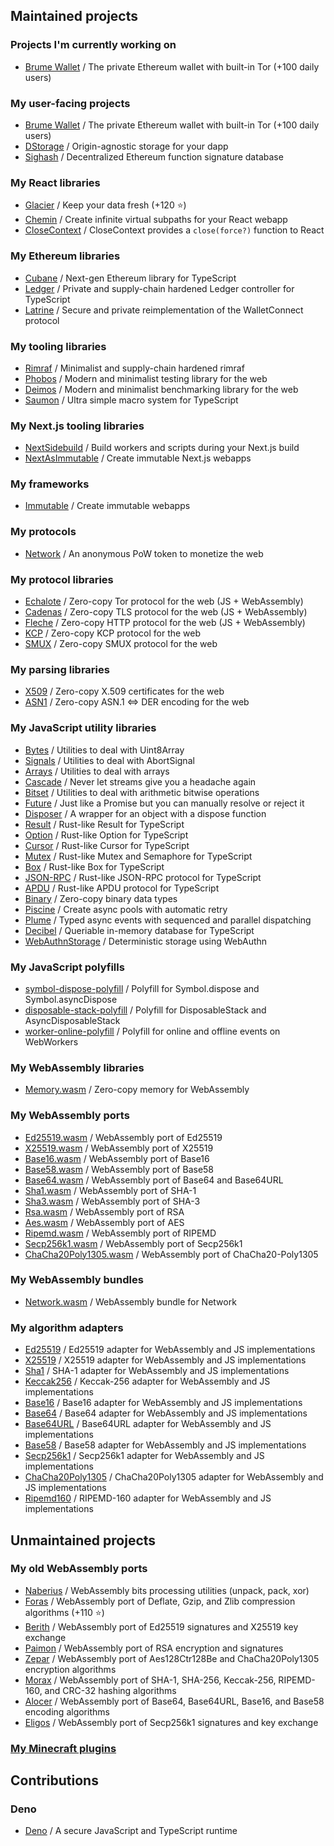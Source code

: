 ## Maintained projects

### Projects I'm currently working on
- [Brume Wallet](https://github.com/brumewallet) / The private Ethereum wallet with built-in Tor (+100 daily users)

### My user-facing projects
- [Brume Wallet](https://github.com/brumewallet/wallet) / The private Ethereum wallet with built-in Tor (+100 daily users)
- [DStorage](https://github.com/hazae41/dstorage) / Origin-agnostic storage for your dapp
- [Sighash](https://github.com/stars/hazae41/lists/sighash) / Decentralized Ethereum function signature database

### My React libraries
- [Glacier](https://github.com/hazae41/glacier) / Keep your data fresh (+120 ⭐)
- [Chemin](https://github.com/hazae41/chemin) / Create infinite virtual subpaths for your React webapp
- [CloseContext](https://github.com/hazae41/react-close-context) / CloseContext provides a `close(force?)` function to React

### My Ethereum libraries
- [Cubane](https://github.com/hazae41/cubane) / Next-gen Ethereum library for TypeScript
- [Ledger](https://github.com/hazae41/ledger) / Private and supply-chain hardened Ledger controller for TypeScript
- [Latrine](https://github.com/hazae41/latrine) / Secure and private reimplementation of the WalletConnect protocol

### My tooling libraries
- [Rimraf](https://github.com/hazae41/rimraf) / Minimalist and supply-chain hardened rimraf
- [Phobos](https://github.com/hazae41/phobos) / Modern and minimalist testing library for the web
- [Deimos](https://github.com/hazae41/deimos) / Modern and minimalist benchmarking library for the web
- [Saumon](https://github.com/hazae41/saumon) / Ultra simple macro system for TypeScript

### My Next.js tooling libraries
- [NextSidebuild](https://github.com/hazae41/next-sidebuild) / Build workers and scripts during your Next.js build
- [NextAsImmutable](https://github.com/hazae41/next-as-immutable) / Create immutable Next.js webapps

### My frameworks
- [Immutable](https://github.com/hazae41/immutable) / Create immutable webapps

### My protocols
- [Network](https://github.com/stars/hazae41/lists/network) / An anonymous PoW token to monetize the web

### My protocol libraries
- [Echalote](https://github.com/hazae41/echalote) / Zero-copy Tor protocol for the web (JS + WebAssembly)
- [Cadenas](https://github.com/hazae41/cadenas) / Zero-copy TLS protocol for the web (JS + WebAssembly)
- [Fleche](https://github.com/hazae41/fleche) / Zero-copy HTTP protocol for the web (JS + WebAssembly)
- [KCP](https://github.com/hazae41/kcp) / Zero-copy KCP protocol for the web
- [SMUX](https://github.com/hazae41/smux) / Zero-copy SMUX protocol for the web

### My parsing libraries
- [X509](https://github.com/hazae41/x509) / Zero-copy X.509 certificates for the web
- [ASN1](https://github.com/hazae41/asn1) / Zero-copy ASN.1 <=> DER encoding for the web

### My JavaScript utility libraries
- [Bytes](https://github.com/hazae41/bytes) / Utilities to deal with Uint8Array
- [Signals](https://github.com/hazae41/signals) / Utilities to deal with AbortSignal
- [Arrays](https://github.com/hazae41/arrays) / Utilities to deal with arrays
- [Cascade](https://github.com/hazae41/cascade) / Never let streams give you a headache again
- [Bitset](https://github.com/hazae41/bitset) / Utilities to deal with arithmetic bitwise operations
- [Future](https://github.com/hazae41/future) / Just like a Promise but you can manually resolve or reject it
- [Disposer](https://github.com/hazae41/disposer) / A wrapper for an object with a dispose function
- [Result](https://github.com/hazae41/result) / Rust-like Result for TypeScript
- [Option](https://github.com/hazae41/option) / Rust-like Option for TypeScript
- [Cursor](https://github.com/hazae41/cursor) / Rust-like Cursor for TypeScript
- [Mutex](https://github.com/hazae41/mutex) / Rust-like Mutex and Semaphore for TypeScript
- [Box](https://github.com/hazae41/box) / Rust-like Box for TypeScript
- [JSON-RPC](https://github.com/hazae41/jsonrpc) / Rust-like JSON-RPC protocol for TypeScript
- [APDU](https://github.com/hazae41/apdu) / Rust-like APDU protocol for TypeScript
- [Binary](https://github.com/hazae41/binary) / Zero-copy binary data types 
- [Piscine](https://github.com/hazae41/piscine) / Create async pools with automatic retry
- [Plume](https://github.com/hazae41/plume) / Typed async events with sequenced and parallel dispatching
- [Decibel](https://github.com/hazae41/decibel) / Queriable in-memory database for TypeScript
- [WebAuthnStorage](https://github.com/hazae41/webauthnstorage) / Deterministic storage using WebAuthn

### My JavaScript polyfills
- [symbol-dispose-polyfill](https://github.com/hazae41/symbol-dispose-polyfill) / Polyfill for Symbol.dispose and Symbol.asyncDispose
- [disposable-stack-polyfill](https://github.com/hazae41/disposable-stack-polyfill) / Polyfill for DisposableStack and AsyncDisposableStack
- [worker-online-polyfill](https://github.com/hazae41/worker-online-polyfill) / Polyfill for online and offline events on WebWorkers

### My WebAssembly libraries
- [Memory.wasm](https://github.com/hazae41/memory.wasm) / Zero-copy memory for WebAssembly

### My WebAssembly ports
- [Ed25519.wasm](https://github.com/hazae41/ed25519.wasm) / WebAssembly port of Ed25519
- [X25519.wasm](https://github.com/hazae41/x25519.wasm) / WebAssembly port of X25519
- [Base16.wasm](https://github.com/hazae41/base16.wasm) / WebAssembly port of Base16
- [Base58.wasm](https://github.com/hazae41/base58.wasm) / WebAssembly port of Base58
- [Base64.wasm](https://github.com/hazae41/base64.wasm) / WebAssembly port of Base64 and Base64URL
- [Sha1.wasm](https://github.com/hazae41/sha1.wasm) / WebAssembly port of SHA-1
- [Sha3.wasm](https://github.com/hazae41/sha3.wasm) / WebAssembly port of SHA-3
- [Rsa.wasm](https://github.com/hazae41/aes.wasm) / WebAssembly port of RSA
- [Aes.wasm](https://github.com/hazae41/aes.wasm) / WebAssembly port of AES
- [Ripemd.wasm](https://github.com/hazae41/ripemd.wasm) / WebAssembly port of RIPEMD
- [Secp256k1.wasm](https://github.com/hazae41/secp256k1.wasm) / WebAssembly port of Secp256k1
- [ChaCha20Poly1305.wasm](https://github.com/hazae41/chacha20poly1305.wasm) / WebAssembly port of ChaCha20-Poly1305

### My WebAssembly bundles
- [Network.wasm](https://github.com/hazae41/network.wasm) / WebAssembly bundle for Network

### My algorithm adapters 
- [Ed25519](https://github.com/hazae41/ed25519) / Ed25519 adapter for WebAssembly and JS implementations 
- [X25519](https://github.com/hazae41/x25519) / X25519 adapter for WebAssembly and JS implementations 
- [Sha1](https://github.com/hazae41/sha1) / SHA-1 adapter for WebAssembly and JS implementations 
- [Keccak256](https://github.com/hazae41/keccak256) / Keccak-256 adapter for WebAssembly and JS implementations 
- [Base16](https://github.com/hazae41/base16) / Base16 adapter for WebAssembly and JS implementations
- [Base64](https://github.com/hazae41/base64) / Base64 adapter for WebAssembly and JS implementations
- [Base64URL](https://github.com/hazae41/base64url) / Base64URL adapter for WebAssembly and JS implementations
- [Base58](https://github.com/hazae41/base58) / Base58 adapter for WebAssembly and JS implementations
- [Secp256k1](https://github.com/hazae41/secp256k1) / Secp256k1 adapter for WebAssembly and JS implementations
- [ChaCha20Poly1305](https://github.com/hazae41/chacha20poly1305) / ChaCha20Poly1305 adapter for WebAssembly and JS implementations
- [Ripemd160](https://github.com/hazae41/ripemd160) / RIPEMD-160 adapter for WebAssembly and JS implementations

## Unmaintained projects

### My old WebAssembly ports
- [Naberius](https://github.com/hazae41/naberius) / WebAssembly bits processing utilities (unpack, pack, xor) 
- [Foras](https://github.com/hazae41/foras) / WebAssembly port of Deflate, Gzip, and Zlib compression algorithms (+110 ⭐) 
- [Berith](https://github.com/hazae41/berith) / WebAssembly port of Ed25519 signatures and X25519 key exchange 
- [Paimon](https://github.com/hazae41/paimon) / WebAssembly port of RSA encryption and signatures 
- [Zepar](https://github.com/hazae41/zepar) / WebAssembly port of Aes128Ctr128Be and ChaCha20Poly1305 encryption algorithms 
- [Morax](https://github.com/hazae41/morax) / WebAssembly port of SHA-1, SHA-256, Keccak-256, RIPEMD-160, and CRC-32 hashing algorithms 
- [Alocer](https://github.com/hazae41/alocer) / WebAssembly port of Base64, Base64URL, Base16, and Base58 encoding algorithms 
- [Eligos](https://github.com/hazae41/eligos) / WebAssembly port of Secp256k1 signatures and key exchange

### [My Minecraft plugins](https://github.com/hazae41?tab=repositories&q=mc-) 

## Contributions

### Deno
- [Deno](https://github.com/denoland/deno) / A secure JavaScript and TypeScript runtime
